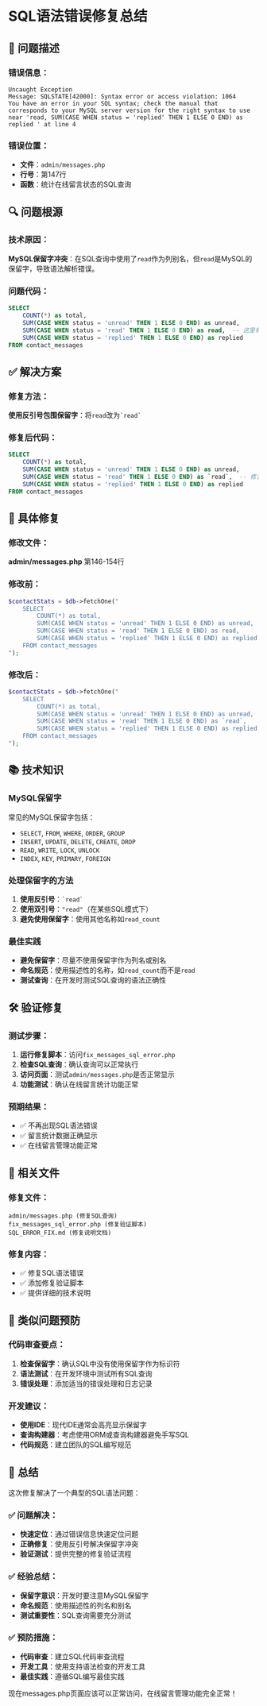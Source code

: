 # SQL语法错误修复总结

## 🚨 问题描述

### 错误信息：
```
Uncaught Exception
Message: SQLSTATE[42000]: Syntax error or access violation: 1064 
You have an error in your SQL syntax; check the manual that corresponds to your MySQL server version for the right syntax to use near 'read, SUM(CASE WHEN status = 'replied' THEN 1 ELSE 0 END) as replied ' at line 4
```

### 错误位置：
- **文件**：`admin/messages.php`
- **行号**：第147行
- **函数**：统计在线留言状态的SQL查询

## 🔍 问题根源

### 技术原因：
**MySQL保留字冲突**：在SQL查询中使用了`read`作为列别名，但`read`是MySQL的保留字，导致语法解析错误。

### 问题代码：
```sql
SELECT 
    COUNT(*) as total,
    SUM(CASE WHEN status = 'unread' THEN 1 ELSE 0 END) as unread,
    SUM(CASE WHEN status = 'read' THEN 1 ELSE 0 END) as read,  -- 这里有问题
    SUM(CASE WHEN status = 'replied' THEN 1 ELSE 0 END) as replied
FROM contact_messages
```

## ✅ 解决方案

### 修复方法：
**使用反引号包围保留字**：将`read`改为`` `read` ``

### 修复后代码：
```sql
SELECT 
    COUNT(*) as total,
    SUM(CASE WHEN status = 'unread' THEN 1 ELSE 0 END) as unread,
    SUM(CASE WHEN status = 'read' THEN 1 ELSE 0 END) as `read`,  -- 修复后
    SUM(CASE WHEN status = 'replied' THEN 1 ELSE 0 END) as replied
FROM contact_messages
```

## 🔧 具体修复

### 修改文件：
**admin/messages.php** 第146-154行

### 修改前：
```php
$contactStats = $db->fetchOne("
    SELECT 
        COUNT(*) as total,
        SUM(CASE WHEN status = 'unread' THEN 1 ELSE 0 END) as unread,
        SUM(CASE WHEN status = 'read' THEN 1 ELSE 0 END) as read,
        SUM(CASE WHEN status = 'replied' THEN 1 ELSE 0 END) as replied
    FROM contact_messages
");
```

### 修改后：
```php
$contactStats = $db->fetchOne("
    SELECT 
        COUNT(*) as total,
        SUM(CASE WHEN status = 'unread' THEN 1 ELSE 0 END) as unread,
        SUM(CASE WHEN status = 'read' THEN 1 ELSE 0 END) as `read`,
        SUM(CASE WHEN status = 'replied' THEN 1 ELSE 0 END) as replied
    FROM contact_messages
");
```

## 📚 技术知识

### MySQL保留字
常见的MySQL保留字包括：
- `SELECT`, `FROM`, `WHERE`, `ORDER`, `GROUP`
- `INSERT`, `UPDATE`, `DELETE`, `CREATE`, `DROP`
- `READ`, `WRITE`, `LOCK`, `UNLOCK`
- `INDEX`, `KEY`, `PRIMARY`, `FOREIGN`

### 处理保留字的方法
1. **使用反引号**：`` `read` ``
2. **使用双引号**：`"read"`（在某些SQL模式下）
3. **避免使用保留字**：使用其他名称如`read_count`

### 最佳实践
- **避免保留字**：尽量不使用保留字作为列名或别名
- **命名规范**：使用描述性的名称，如`read_count`而不是`read`
- **测试查询**：在开发时测试SQL查询的语法正确性

## 🛠️ 验证修复

### 测试步骤：
1. **运行修复脚本**：访问`fix_messages_sql_error.php`
2. **检查SQL查询**：确认查询可以正常执行
3. **访问页面**：测试`admin/messages.php`是否正常显示
4. **功能测试**：确认在线留言统计功能正常

### 预期结果：
- ✅ 不再出现SQL语法错误
- ✅ 留言统计数据正确显示
- ✅ 在线留言管理功能正常

## 📁 相关文件

### 修复文件：
```
admin/messages.php (修复SQL查询)
fix_messages_sql_error.php (修复验证脚本)
SQL_ERROR_FIX.md (修复说明文档)
```

### 修复内容：
- ✅ 修复SQL语法错误
- ✅ 添加修复验证脚本
- ✅ 提供详细的技术说明

## 🔄 类似问题预防

### 代码审查要点：
1. **检查保留字**：确认SQL中没有使用保留字作为标识符
2. **语法测试**：在开发环境中测试所有SQL查询
3. **错误处理**：添加适当的错误处理和日志记录

### 开发建议：
- **使用IDE**：现代IDE通常会高亮显示保留字
- **查询构建器**：考虑使用ORM或查询构建器避免手写SQL
- **代码规范**：建立团队的SQL编写规范

## 🎯 总结

这次修复解决了一个典型的SQL语法问题：

### ✅ 问题解决：
- **快速定位**：通过错误信息快速定位问题
- **正确修复**：使用反引号解决保留字冲突
- **验证测试**：提供完整的修复验证流程

### ✅ 经验总结：
- **保留字意识**：开发时要注意MySQL保留字
- **命名规范**：使用描述性的列名和别名
- **测试重要性**：SQL查询需要充分测试

### ✅ 预防措施：
- **代码审查**：建立SQL代码审查流程
- **开发工具**：使用支持语法检查的开发工具
- **最佳实践**：遵循SQL编写最佳实践

现在messages.php页面应该可以正常访问，在线留言管理功能完全正常！
